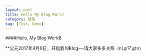```yaml
---
layout: post
title: Hello My Blog World 
category: 随笔
tag: [Test, Demo]
---
```


####Hello, My Blog World!

**公元2017年4月9日，开启我的Blog~~请大家多多关照（n(*≧▽≦*)n）